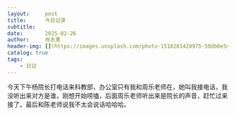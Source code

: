```yaml
---
layout:     post
title:      今日记录
subtitle:   
date:       2025-02-26
author:     肖志勇
header-img: [](https://images.unsplash.com/photo-1518281420975-50db6e5d0a97?w=600&auto=format&fit=crop&q=60&ixlib=rb-4.0.3&ixid=M3wxMjA3fDB8MHxzZWFyY2h8N3x8Ym9va3xlbnwwfDB8MHx8fDA%3D)
catalog: true
tags:
    - 日记
---
```

今天下午杨院长打电话来科教部，办公室只有我和周乐老师在，她叫我接电话，我没听出来对方是谁，刚想开始唠嗑，后面周乐老师听出来是院长的声音，赶忙过来接了。最后和陈老师说我不太会说话哈哈哈。
